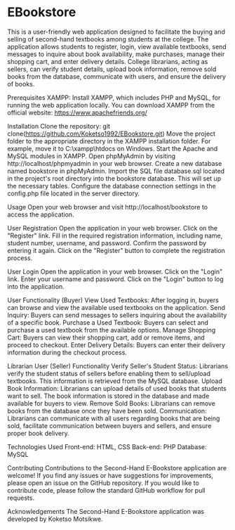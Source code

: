 # EBookstore
This is a user-friendly web application designed to facilitate the buying and selling of second-hand textbooks among students at the college. The application allows students to register, login, view available textbooks, send messages to inquire about book availability, make purchases, manage their shopping cart, and enter delivery details. College librarians, acting as sellers, can verify student details, upload book information, remove sold books from the database, communicate with users, and ensure the delivery of books.

Prerequisites
XAMPP: Install XAMPP, which includes PHP and MySQL, for running the web application locally. You can download XAMPP from the official website: https://www.apachefriends.org/

Installation
Clone the repository: git clone(https://github.com/Koketso1992/EBookstore.git)
Move the project folder to the appropriate directory in the XAMPP installation folder. For example, move it to C:\xampp\htdocs on Windows.
Start the Apache and MySQL modules in XAMPP.
Open phpMyAdmin by visiting http://localhost/phpmyadmin in your web browser.
Create a new database named bookstore in phpMyAdmin.
Import the SQL file database.sql located in the project's root directory into the bookstore database. This will set up the necessary tables.
Configure the database connection settings in the config.php file located in the server directory.

Usage
Open your web browser and visit http://localhost/bookstore to access the application.

User Registration
Open the application in your web browser.
Click on the "Register" link.
Fill in the required registration information, including name, student number, username, and password.
Confirm the password by entering it again.
Click on the "Register" button to complete the registration process.

User Login
Open the application in your web browser.
Click on the "Login" link.
Enter your username and password.
Click on the "Login" button to log into the application.


User Functionality (Buyer)
View Used Textbooks: After logging in, buyers can browse and view the available used textbooks on the application.
Send Inquiry: Buyers can send messages to sellers inquiring about the availability of a specific book.
Purchase a Used Textbook: Buyers can select and purchase a used textbook from the available options.
Manage Shopping Cart: Buyers can view their shopping cart, add or remove items, and proceed to checkout.
Enter Delivery Details: Buyers can enter their delivery information during the checkout process.


Librarian User (Seller) Functionality
Verify Seller's Student Status: Librarians verify the student status of sellers before enabling them to sell/upload textbooks. This information is retrieved from the MySQL database.
Upload Book Information: Librarians can upload details of used books that students want to sell. The book information is stored in the database and made available for buyers to view.
Remove Sold Books: Librarians can remove books from the database once they have been sold.
Communication: Librarians can communicate with all users regarding books that are being sold, facilitate communication between buyers and sellers, and ensure proper book delivery.

Technologies Used
Front-end: HTML, CSS
Back-end: PHP
Database: MySQL

Contributing
Contributions to the Second-Hand E-Bookstore application are welcome! If you find any issues or have suggestions for improvements, please open an issue on the GitHub repository. If you would like to contribute code, please follow the standard GitHub workflow for pull requests.

Acknowledgements
The Second-Hand E-Bookstore application was developed by Koketso Motsikwe.

